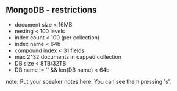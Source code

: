 ##  MongoDB - restrictions

* document size < 16MB
* nesting < 100 levels
* index count < 100 (per collection)
* index name < 64b
* compound index < 31 fields
* max 2^32 documents in capped collection
* DB size < 8TB/32TB
* DB name != '' && len(DB name) < 64b

note:
    Put your speaker notes here.
    You can see them pressing 's'.

